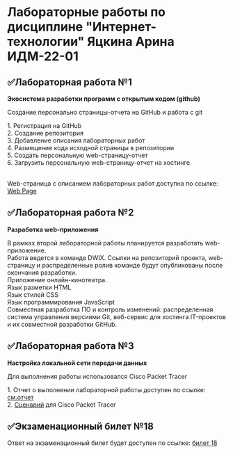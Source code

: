 # Лабораторные работы по дисциплине "Интернет-технологии" Яцкина Арина ИДМ-22-01

<h2>✅Лабораторная работа №1</h2>
<b><p>Экосистема разработки программ с открытым кодом (github)</b></p>
<p>Создание персонально страницы-отчета на GitHub и работа с git</p>
1. Регистрация на GitHub<br>
2. Создание репозитория<br>
3. Добавление описания лабораторных работ<br>
4. Размещение кода исходной страницы в репозитории<br>
5. Создать персональную web-страницу-отчет<br>
6. Загрузить персональную web-страницу-отчет на хостинге<br><br>

Web-страница с описанием лабораторных работ доступна по ссылке: <a href="https://y-arina.github.io/">Web Page</a>

<h2>✅Лабораторная работа №2</h2>
<b><p>Разработка web-приложения</b></p>
В рамках второй лабораторной работы планируется разработать web-приложение.<br>
Работа ведется в команде DWIX. Ссылки на репозиторий проекта, web-страницу и распределенные ролив команде будут опубликованы после окончания разработки.<br>
Приложение онлайн-кинотеатра. <br>
Язык разметки HTML<br>
Язык стилей CSS<br>
Язык программирования JavaScript<br>
Совместная разработка ПО и контроль изменений: распределенная система управления версиями Git, веб-сервис для хостинга IT-проектов и их совместной разработки GitHub.<br>


<h2>✅Лабораторная работа №3</h2>
<b><p>Настройка локальной сети передачи данных</b></p>
<p>Для выполнения работы использовался Cisco Packet Tracer</p>
1. Отчет о выполнении лабораторной работы доступен по ссылке: <a href="https://github.com/Y-Arina/Y-Arina.github.io/blob/main/Отчет.pdf">см.отчет</a><br>
2. <a href="https://github.com/Y-Arina/Y-Arina.github.io/blob/main/Сценарий.pka">Сценарий</a> для Cisco Packet Tracer

<h2>✅Экзаменационный билет №18</h2>
<p>Ответ на экзаменационный билет будет доступен по ссылке: <a href="https://github.com/stankin/inet-2022/wiki/Билет-18">билет 18 </a></p>
